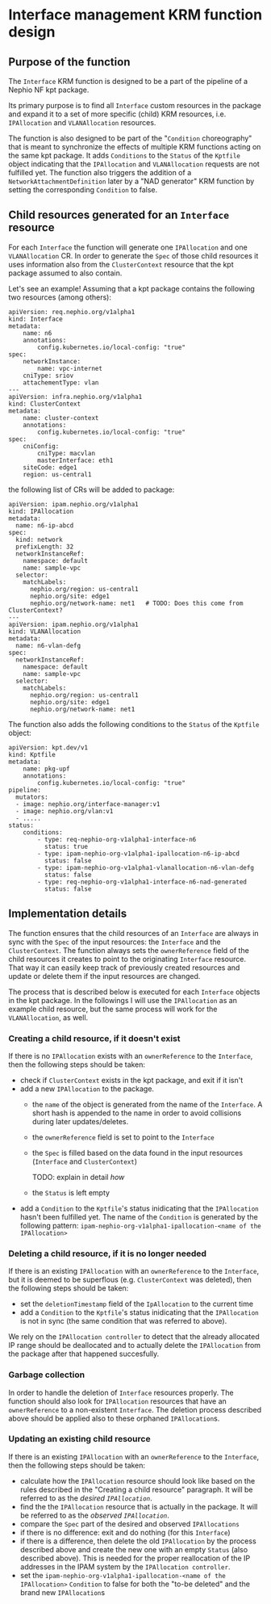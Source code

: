 Interface management KRM function design
========================================

Purpose of the function
-----------------------

The `Interface` KRM function is designed to be a part of the pipeline of a Nephio NF kpt package.

Its primary purpose is to find all `Interface` custom resources in the package and expand it to a set of more specific (child) KRM resources, i.e. `IPAllocation` and `VLANAllocation` resources. 

The function is also designed to be part of the "`Condition` choreography" that is meant to synchronize the effects of multiple KRM functions acting on the same kpt package. It adds `Conditions` to the `Status` of the `Kptfile` object indicating that the `IPAllocation` and `VLANAllocation` requests are not fulfilled yet. The function also triggers the addition of a `NetworkAttachmentDefinition` later by a "NAD generator" KRM function by setting the corresponding `Condition` to false.


Child resources generated for an `Interface` resource
-------------------------------------------------------

For each `Interface` the function will generate one `IPAllocation` and one `VLANAllocation` CR. In order to generate the `Spec` of those child resources it uses information also from the `ClusterContext` resource that the kpt package assumed to also contain.

Let's see an example! Assuming that a kpt package contains the following two resources (among others):

    apiVersion: req.nephio.org/v1alpha1
    kind: Interface
    metadata:
        name: n6
        annotations:
            config.kubernetes.io/local-config: "true"
    spec:
        networkInstance:
            name: vpc-internet
        cniType: sriov
        attachementType: vlan
    ---
    apiVersion: infra.nephio.org/v1alpha1
    kind: ClusterContext
    metadata: 
        name: cluster-context
        annotations:
            config.kubernetes.io/local-config: "true"
    spec:
        cniConfig:
            cniType: macvlan
            masterInterface: eth1
        siteCode: edge1
        region: us-central1

the following list of CRs will be added to package:

    apiVersion: ipam.nephio.org/v1alpha1
    kind: IPAllocation
    metadata:
      name: n6-ip-abcd
    spec:
      kind: network
      prefixLength: 32
      networkInstanceRef: 
        namespace: default
        name: sample-vpc
      selector:
        matchLabels:
          nephio.org/region: us-central1
          nephio.org/site: edge1
          nephio.org/network-name: net1   # TODO: Does this come from ClusterContext?
    ---
    apiVersion: ipam.nephio.org/v1alpha1
    kind: VLANAllocation
    metadata:
      name: n6-vlan-defg
    spec:
      networkInstanceRef: 
        namespace: default
        name: sample-vpc
      selector:
        matchLabels:
          nephio.org/region: us-central1
          nephio.org/site: edge1
          nephio.org/network-name: net1


The function also adds the following conditions to the `Status` of the `Kptfile` object:

    apiVersion: kpt.dev/v1
    kind: Kptfile
    metadata:
        name: pkg-upf
        annotations:
            config.kubernetes.io/local-config: "true"
    pipeline:
      mutators:
      - image: nephio.org/interface-manager:v1
      - image: nephio.org/vlan:v1
      - .....
    status:
        conditions:
            - type: req-nephio-org-v1alpha1-interface-n6
              status: true
            - type: ipam-nephio-org-v1alpha1-ipallocation-n6-ip-abcd
              status: false
            - type: ipam-nephio-org-v1alpha1-vlanallocation-n6-vlan-defg
              status: false
            - type: req-nephio-org-v1alpha1-interface-n6-nad-generated
              status: false


Implementation details
----------------------

The function ensures that the child resources of an `Interface` are always in sync with the `Spec` of the input resources: the `Interface` and the `ClusterContext`. The function always sets the `ownerReference` field of the child resources it creates to point to the originating `Interface` resource. That way it can easily keep track of previously created resources and update or delete them if the input resources are changed.

The process that is described below is executed for each `Interface` objects in the kpt package. In the followings I will use the `IPAllocation` as an example child resource, but the same process will work for the `VLANAllocation`, as well.


### Creating a child resource, if it doesn't exist

If there is no `IPAllocation` exists with an `ownerReference` to the `Interface`, then the following steps should be taken:
- check if `ClusterContext` exists in the kpt package, and exit if it isn't
- add a new `IPAllocation` to the package. 
    - the `name` of the object is generated from the name of the `Interface`. A short hash is appended to the name in order to avoid collisions during later updates/deletes.
    - the `ownerReference` field is set to point to the `Interface`
    - the `Spec` is filled based on the data found in the input resources (`Interface` and `ClusterContext`)

        TODO: explain in detail _how_

    - the `Status` is left empty
- add a `Condition` to the `Kptfile`'s status inidicating that the `IPAllocation` hasn't been fulfilled yet. The name of the `Condition` is generated by the following pattern: `ipam-nephio-org-v1alpha1-ipallocation-<name of the IPAllocation>`


### Deleting a child resource, if it is no longer needed

If there is an existing `IPAllocation` with an `ownerReference` to the `Interface`, but it is deemed to be superflous (e.g. `ClusterContext` was deleted), then the following steps should be taken:
- set the `deletionTimestamp` field of the `IpAllocation` to the current time
- add a `Condition` to the `Kptfile`'s status inidicating that the `IPAllocation` is not in sync (the same condition that was referred to above).

We rely on the `IPAllocation controller` to detect that the already allocated IP range should be deallocated and to actually delete the `IPAllocation` from the package after that happened succesfully.


### Garbage collection

In order to handle the deletion of `Interface` resources properly. The function should also look for `IPAllocation` resources that have an `ownerReference` to a non-existent `Interface`. The deletion process described above should be applied also to these orphaned `IPAllocation`s.


### Updating an existing child resource

If there is an existing `IPAllocation` with an `ownerReference` to the `Interface`, then the following steps should be taken:
- calculate how the `IPAllocation` resource should look like based on the rules described in the "Creating a child resource" paragraph. It will be referred to as the _desired_ _`IPAllocation`_.
- find the the `IPAllocation` resource that is actually in the package. It will be referred to as the _observed_ _`IPAllocation`_.
- compare the `Spec` part of the desired and observed `IPAllocations`
- if there is no difference: exit and do nothing (for this `Interface`)
- if there is a difference, then delete the old `IPAllocation` by the process described above and create the new one with an empty `Status` (also described above). This is needed for the proper reallocation of the IP addresses in the IPAM system by the `IPAllocation controller`.
- set the `ipam-nephio-org-v1alpha1-ipallocation-<name of the IPAllocation>` `Condition` to false for both the "to-be deleted" and the brand new `IPAllocation`s